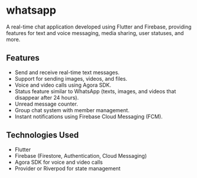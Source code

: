 # whatsapp

A real-time chat application developed using Flutter and Firebase, providing features for text and voice messaging, media sharing, user statuses, and more.

## Features
- Send and receive real-time text messages.
- Support for sending images, videos, and files.
- Voice and video calls using Agora SDK.
- Status feature similar to WhatsApp (texts, images, and videos that disappear after 24 hours).
- Unread message counter.
- Group chat system with member management.
- Instant notifications using Firebase Cloud Messaging (FCM).

## Technologies Used
- Flutter
- Firebase (Firestore, Authentication, Cloud Messaging)
- Agora SDK for voice and video calls
- Provider or Riverpod for state management
